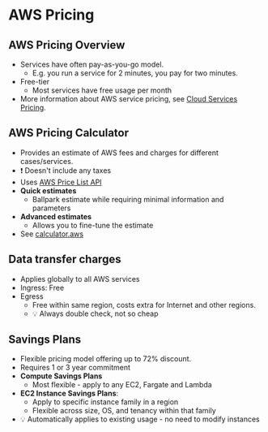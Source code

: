 # AWS Pricing

## AWS Pricing Overview

- Services have often pay-as-you-go model.
  - E.g. you run a service for 2 minutes, you pay for two minutes.
- Free-tier
  - Most services have free usage per month
- More information about AWS service pricing, see [Cloud Services Pricing](https://aws.amazon.com/pricing/).

## AWS Pricing Calculator

- Provides an estimate of AWS fees and charges for different cases/services.
- ❗ Doesn't include any taxes
- Uses [AWS Price List API](https://docs.aws.amazon.com/awsaccountbilling/latest/aboutv2/price-changes.html)
- **Quick estimates**
  - Ballpark estimate while requiring minimal information and parameters
- **Advanced estimates**
  - Allows you to fine-tune the estimate
- See [calculator.aws](https://calculator.aws/)

## Data transfer charges

- Applies globally to all AWS services
- Ingress: Free
- Egress
  - Free within same region, costs extra for Internet and other regions.
  - 💡 Always double check, not so cheap

## Savings Plans

- Flexible pricing model offering up to 72% discount.
- Requires 1 or 3 year commitment
- **Compute Savings Plans**
  - Most flexible - apply to any EC2, Fargate and Lambda
- **EC2 Instance Savings Plans**:
  - Apply to specific instance family in a region
  - Flexible across size, OS, and tenancy within that family
- 💡 Automatically applies to existing usage - no need to modify instances
